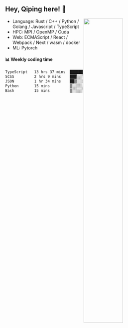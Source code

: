 

## Hey, Qiping here! :wave:

[<img align="right" width="50%" src="https://github-readme-stats.vercel.app/api?username=ppppqp&theme=dark&show_icons=true">](https://metrics.lecoq.io/ppppqp?template=classic)



-   Language: Rust / C++ / Python / Golang / Javascript / TypeScript
-   HPC: MPI / OpenMP / Cuda
-   Web: ECMAScript / React / Webpack / Next / wasm / docker
-   ML: Pytorch



#### :bar_chart: Weekly coding time

<!--START_SECTION:waka-->

```txt
TypeScript   13 hrs 37 mins  ███████████████████░░░░░░   75.66 %
SCSS         2 hrs 9 mins    ███░░░░░░░░░░░░░░░░░░░░░░   12.00 %
JSON         1 hr 34 mins    ██▒░░░░░░░░░░░░░░░░░░░░░░   08.73 %
Python       15 mins         ▒░░░░░░░░░░░░░░░░░░░░░░░░   01.45 %
Bash         15 mins         ▒░░░░░░░░░░░░░░░░░░░░░░░░   01.44 %
```

<!--END_SECTION:waka-->
